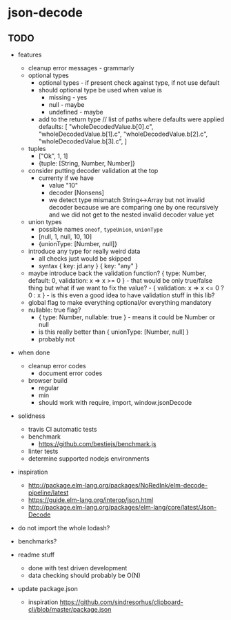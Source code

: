 # json-decode

## TODO

- features
    - cleanup error messages - grammarly
    - optional types
        - optional types - if present check against type, if not use default
        - should optional type be used when value is
            - missing - yes
            - null - maybe
            - undefined - maybe
        - add to the return type
            // list of paths where defaults were applied
            defaults: [
                "wholeDecodedValue.b[0].c",
                "wholeDecodedValue.b[1].c",
                "wholeDecodedValue.b[2].c",
                "wholeDecodedValue.b[3].c",
            ]
    - tuples
        - ["Ok", 1, 1]
        - {tuple: [String, Number, Number]}
    - consider putting decoder validation at the top
        - currenty if we have
            - value "10"
            - decoder [Nonsens]
            - we detect type mismatch String<->Array but not invalid decoder because we are comparing one by one recursively and we did not get to the nested invalid decoder value yet
    - union types
        - possible names `oneof`, `typeUnion`, `unionType`
        - [null, 1, null, 10, 10]
        - {unionType: [Number, null]}
    - introduce any type for really weird data
        - all checks just would be skipped
        - syntax
            { key: jd.any }
            { key: "any" }
    - maybe introduce back the validation function?
        { type: Number, default: 0, validation: x => x >= 0 }
            - that would be only true/false thing but what if we want to fix the value?
                - { validation: x => x <= 0 ? 0 : x }
            - is this even a good idea to have validation stuff in this lib?
    - global flag to make everything optional/or everything mandatory
    - nullable: true flag?
        - { type: Number, nullable: true } - means it could be Number or null
        - is this really better than { unionType: [Number, null] }
        - probably not

- when done
    - cleanup error codes
        - document error codes
    - browser build
        - regular
        - min
        - should work with require, import, window.jsonDecode

- solidness
    - travis CI automatic tests
    - benchmark
        - https://github.com/bestiejs/benchmark.js
    - linter tests
    - determine supported nodejs environments

- inspiration
    - http://package.elm-lang.org/packages/NoRedInk/elm-decode-pipeline/latest
    - https://guide.elm-lang.org/interop/json.html
    - http://package.elm-lang.org/packages/elm-lang/core/latest/Json-Decode

- do not import the whole lodash?
- benchmarks?
- readme stuff
    - done with test driven development
    - data checking should probably be O(N)

- update package.json
    - inspiration https://github.com/sindresorhus/clipboard-cli/blob/master/package.json
